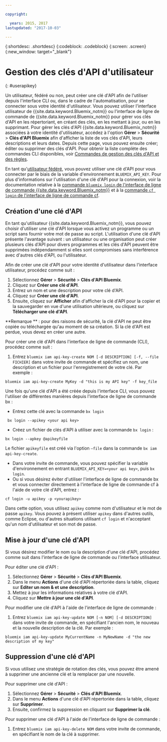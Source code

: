 ```yaml
---

copyright:

  years: 2015, 2017
lastupdated: "2017-10-03"

---
```


{:shortdesc: .shortdesc}
{:codeblock: .codeblock}
{:screen: .screen}
{:new_window: target="_blank"}

# Gestion des clés d'API d'utilisateur
{: #userapikey}

Un utilisateur, fédéré ou non, peut créer une clé d'API afin de l'utiliser depuis l'interface CLI ou, dans le cadre de l'automatisation, pour se connecter sous votre identité d'utilisateur. Vous pouvez utiliser l'interface utilisateur de {{site.data.keyword.Bluemix_notm}} ou l'interface de ligne de commande de {{site.data.keyword.Bluemix_notm}} pour gérer vos clés d'API en les répertoriant, en créant des clés, en les mettant à jour, ou en les supprimant. Pour gérer les clés d'API {{site.data.keyword.Bluemix_notm}} associées à votre identité d'utilisateur, accédez à l'option **Gérer** &gt; **Sécurité** &gt; **Clés d'API Bluemix** afin d'afficher la liste de vos clés d'API, leurs descriptions et leurs dates. Depuis cette page, vous pouvez ensuite créer; éditer ou supprimer des clés d'API. Pour obtenir la liste complète des commandes CLI disponibles, voir [Commandes de gestion des clés d'API et des règles](/docs/cli/reference/bluemix_cli/bx_cli.html#bx_commands_iam).

En tant qu'[utilisateur fédéré](/docs/admin/adminpublic.html#federatedid), vous pouvez utiliser une clé d'API pour vous connecter par le biais de la variable d'environnement `BLUEMIX_API_KEY`. Pour plus d'informations sur l'utilisation d'une clé d'API pour la connexion, voir la documentation relative à la [commande `bluemix login` de l'interface de ligne de commande {{site.data.keyword.Bluemix_notm}}](/docs/cli/reference/bluemix_cli/bx_cli.html#bluemix_login) et à la [commande `cf login` de l'interface de ligne de commande cf](/docs/cli/reference/cfcommands/index.html#cf_login).

## Création d'une clé d'API

En tant qu'utilisateur {{site.data.keyword.Bluemix_notm}}, vous pouvez choisir d'utiliser une clé d'API lorsque vous activez un programme ou un script sans fournir votre mot de passe au script. L'utilisation d'une clé d'API présente l'avantage suivant : un utilisateur ou une organisation peut créer plusieurs clés d'API pour divers programmes et les clés d'API peuvent être supprimées indépendamment si elles sont compromises sans interférence avec d'autres clés d'API, ou l'utilisateur.

Afin de créer une clé d'API pour votre identité d'utilisateur dans l'interface utilisateur, procédez comme suit :

1. Sélectionnez **Gérer** &gt; **Sécurité** &gt; **Clés d'API Bluemix**.
2. Cliquez sur **Créer une clé d'API**.
3. Entrez un nom et une description pour votre clé d'API.
4. Cliquez sur **Créer une clé d'API**.
5. Ensuite, cliquez sur **Afficher** afin d'afficher la clé d'API pour la copier et la sauvegarder en vue d'une utilisation ultérieure, ou cliquez sur **Télécharger une clé d'API**.

**Remarque ** : pour des raisons de sécurité, la clé d'API ne peut être copiée ou téléchargée qu'au moment de sa création. Si la clé d'API est perdue, vous devez en créer une autre.

Pour créer une clé d'API dans l'interface de ligne de commande (CLI), procédez comme suit :

1. Entrez `bluemix iam api-key-create NOM [-d DESCRIPTION] [-f, --file FICHIER]` dans votre invite de commande et spécifiez un nom, une description et un fichier pour l'enregistrement de votre clé. Par exemple :

```
bluemix iam api-key-create MyKey -d "this is my API key" -f key_file
``` 

Une fois qu'une clé d'API a été créée depuis l'interface CLI, vous pouvez l'utiliser de différentes manières depuis l'interface de ligne de commande bx :

* Entrez cette clé avec la commande `bx login`
```
 bx login --apikey <your api key>
```
* Créez un fichier de clés d'API à utiliser avec la commande `bx login` : 
 ```
 bx login --apkey @apikeyfile
 ```
 Le fichier `apikeyfile` est créé via l'option `—file` dans la commande `bx iam api-key-create`.
* Dans votre invite de commande, vous pouvez spécifier la variable d'environnement en entrant `BLUEMIX_API_KEY=<your api key>`, puis `bx login`.
* Ou si vous désirez éviter d'utiliser l'interface de ligne de commande bx et vous connecter directement à l'interface de ligne de commande cf à l'aide de votre clé d'API, entrez :
 ```
 cf login -u apikey -p <yourapikey>
 ```
  Dans cette option, vous utilisez `apikey` comme nom d'utilisateur et le mot de passe `apikey`. Vous pouvez à présent utiliser `apikey` dans d'autres outils, comme Eclipse, ou d'autres situations utilisant `cf login` et n'acceptant qu'un nom d'utilisateur et son mot de passe.

## Mise à jour d'une clé d'API

Si vous désirez modifier le nom ou la description d'une clé d'API, procédez comme suit dans l'interface de ligne de commande ou l'interface utilisateur.

Pour éditer une clé d'API :

1. Sélectionnez **Gérer** &gt; **Sécurité** &gt; **Clés d'API Bluemix**.
2. Dans le menu **Actions** d'une clé d'API répertoriée dans la table, cliquez sur **Editer un nom & et une description**. 
3. Mettez à jour les informations relatives à votre clé d'API.
4. Cliquez sur **Mettre à jour une clé d'API**.

Pour modifier une clé d'API à l'aide de l'interface de ligne de commande :

1. Entrez `bluemix iam api-key-update NOM [-n NOM] [-d DESCRIPTION]` dans votre invite de commande, en spécifiant l'ancien nom, le nouveau et la nouvelle description de la clé. Par exemple :

```
bluemix iam api-key-update MyCurrentName -n MyNewName -d "the new description of my key"
```

## Suppression d'une clé d'API

Si vous utilisez une stratégie de rotation des clés, vous pouvez être amené à supprimer une ancienne clé et la remplacer par une nouvelle.

Pour supprimer une clé d'API : 

1. Sélectionnez **Gérer** &gt; **Sécurité** &gt; **Clés d'API Bluemix**.
2. Dans le menu **Actions** d'une clé d'API répertoriée dans la table, cliquez sur **Supprimer**.
3. Ensuite, confirmez la suppression en cliquant sur **Supprimer la clé**.

Pour supprimer une clé d'API à l'aide de l'interface de ligne de commande :
1. Entrez `bluemix iam api-key-delete NOM` dans votre invite de commande, en spécifiant le nom de la clé à supprimer.
